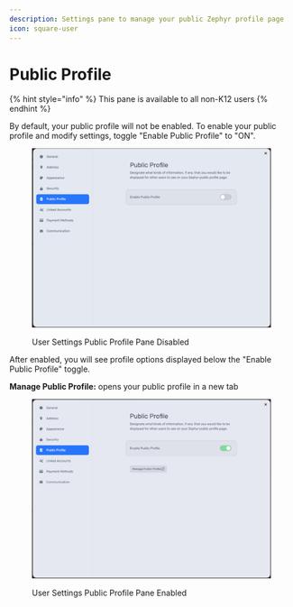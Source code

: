 ```yaml
---
description: Settings pane to manage your public Zephyr profile page
icon: square-user
---
```


# Public Profile

{% hint style="info" %}
This pane is available to all non-K12 users
{% endhint %}

By default, your public profile will not be enabled. To enable your public profile and modify settings, toggle "Enable Public Profile" to "ON".

<figure><img src="../../.gitbook/assets/image (4).png" alt=""><figcaption><p>User Settings Public Profile Pane Disabled</p></figcaption></figure>

After enabled, you will see profile options displayed below the "Enable Public Profile" toggle.

**Manage Public Profile:** opens your public profile in a new tab

<figure><img src="../../.gitbook/assets/image (7).png" alt=""><figcaption><p>User Settings Public Profile Pane Enabled</p></figcaption></figure>
